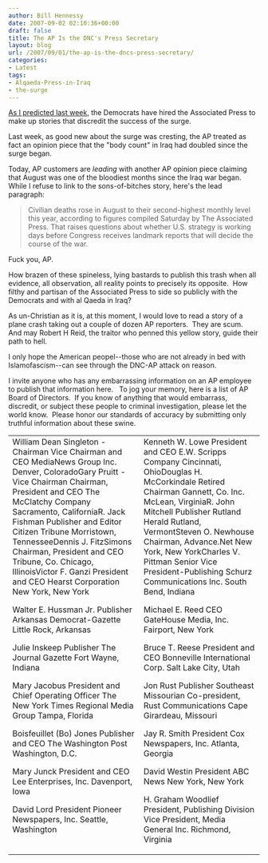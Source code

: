 ```yaml
---
author: Bill Hennessy
date: 2007-09-02 02:10:36+00:00
draft: false
title: The AP Is the DNC's Press Secretary
layout: blog
url: /2007/09/01/the-ap-is-the-dncs-press-secretary/
categories:
- Latest
tags:
- Alqaeda-Press-in-Iraq
- the-surge
---
```


[As I predicted last week](https://hennessysview.com/2007/08/26/democrats-combat-surge-with-propaganda-campaign/), the Democrats have hired the Associated Press to make up stories that discredit the success of the surge.

Last week, as good new about the surge was cresting, the AP treated as fact an opinion piece that the "body count" in Iraq had doubled since the surge began.

Today, AP customers are _leading_ with another AP opinion piece claiming that August was one of the bloodiest months since the Iraq war began.  While I refuse to link to the sons-of-bitches story, here's the lead paragraph:


> Civilian deaths rose in August to their second-highest monthly level this year, according to figures compiled Saturday by The Associated Press. That raises questions about whether U.S. strategy is working days before Congress receives landmark reports that will decide the course of the war.


Fuck you, AP. 

How brazen of these spineless, lying bastards to publish this trash when all evidence, all observation, all reality points to precisely its opposite.  How filthy and partisan of the Associated Press to side so publicly with the Democrats and with al Qaeda in Iraq?

As un-Christian as it is, at this moment, I would love to read a story of a plane crash taking out a couple of dozen AP reporters.  They are scum.  And may Robert H Reid, the traitor who penned this yellow story, guide their path to hell.

I only hope the American peopel--those who are not already in bed with Islamofascism--can see through the DNC-AP attack on reason.

I invite anyone who has any embarrassing information on an AP employee to publish that information here.   To jog your memory, here is a list of AP Board of Directors.  If you know of anything that would embarrass, discredit, or subject these people to criminal investigation, please let the world know.  Please honor our standards of accuracy by submitting only truthful information about these swine.

<table >
<tr valign="top" >

<td >William Dean Singleton - Chairman
Vice Chairman and CEO
MediaNews Group Inc.
Denver, ColoradoGary Pruitt - Vice Chairman
Chairman, President and CEO
The McClatchy Company
Sacramento, CaliforniaR. Jack Fishman
Publisher and Editor
Citizen Tribune
Morristown, TennesseeDennis J. FitzSimons
Chairman, President and CEO
Tribune, Co.
Chicago, IllinoisVictor F. Ganzi
President and CEO
Hearst Corporation
New York, New York

Walter E. Hussman Jr.
Publisher
Arkansas Democrat-Gazette
Little Rock, Arkansas

Julie Inskeep
Publisher
The Journal Gazette
Fort Wayne, Indiana

Mary Jacobus
President and Chief Operating Officer
The New York Times Regional Media Group
Tampa, Florida

Boisfeuillet (Bo) Jones
Publisher and CEO
The Washington Post
Washington, D.C.

Mary Junck
President and CEO
Lee Enterprises, Inc.
Davenport, Iowa

David Lord
President
Pioneer Newspapers, Inc.
Seattle, Washington
</td>

<td >Kenneth W. Lowe
President and CEO
E.W. Scripps Company
Cincinnati, OhioDouglas H. McCorkindale
Retired Chairman
Gannett, Co. Inc.
McLean, VirginiaR. John Mitchell
Publisher
Rutland Herald
Rutland, VermontSteven O. Newhouse
Chairman,
Advance.Net
New York, New YorkCharles V. Pittman
Senior Vice President-Publishing
Schurz Communications Inc.
South Bend, Indiana

Michael E. Reed
CEO
GateHouse Media, Inc.
Fairport, New York

Bruce T. Reese
President and CEO
Bonneville International Corp.
Salt Lake City, Utah

Jon Rust
Publisher
Southeast Missourian
Co-president, Rust Communications
Cape Girardeau, Missouri

Jay R. Smith
President
Cox Newspapers, Inc.
Atlanta, Georgia

David Westin
President
ABC News
New York, New York

H. Graham Woodlief
President, Publishing Division
Vice President,
Media General Inc.
Richmond, Virginia
</td>
</tr>
</table>

